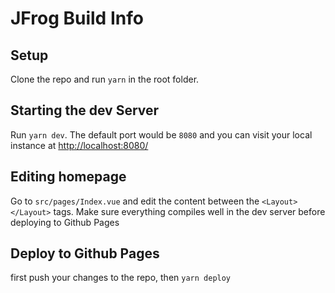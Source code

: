 # JFrog Build Info
## Setup
Clone the repo and run `yarn` in the root folder.
## Starting the dev Server
Run `yarn dev`. The default port would be `8080` and you can visit your local instance at [http://localhost:8080/](http://localhost:8080/)
## Editing homepage
Go to `src/pages/Index.vue` and edit the content between the `<Layout></Layout>` tags. Make sure everything compiles well in the dev server before deploying to Github Pages
## Deploy to Github Pages
first push your changes to the repo, then `yarn deploy`
